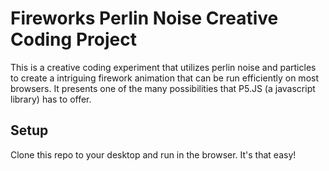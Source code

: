 Fireworks Perlin Noise Creative Coding Project
============

This is a creative coding experiment that utilizes perlin noise and particles to create a intriguing firework animation that can be run efficiently on most browsers. It presents one of the many possibilities that P5.JS (a javascript library) has to offer. 

## Setup
Clone this repo to your desktop and run in the browser. It's that easy!

